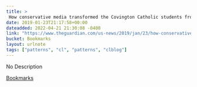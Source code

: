 ```yaml
---
title: > 
 How conservative media transformed the Covington Catholic students from pariahs to heroes | US news | The Guardian
date: 2019-01-23T21:17:58+00:00
dateadded: 2022-04-21 21:30:08 -0400
link: "https://www.theguardian.com/us-news/2019/jan/23/how-conservative-media-transformed-the-covington-catholic-students-from-pariahs-to-heroes"
bucket: Bookmarks
layout: urlnote
tags: ["patterns", "cl", "patterns", "clblog"]
--- 
```

No Description
 <!-- end excerpt --> 
<div class='bucket'><a class='internal-link' href='/buckets/bookmarks'>Bookmarks</a></div> 
